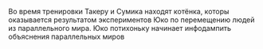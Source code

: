 Во время тренировки Такеру и Сумика находят котёнка, которы оказывается результатом экспериментов Юко по перемещению людей из параллельного мира.
Юко потихоньку начинает инфодампить объяснения параллельных миров